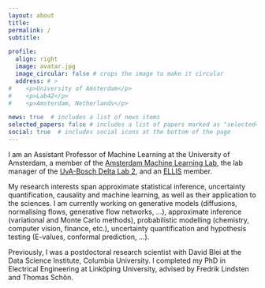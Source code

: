 ```yaml
---
layout: about
title: 
permalink: /
subtitle: 	

profile:
  align: right
  image: avatar.jpg
  image_circular: false # crops the image to make it circular
  address: # >
#    <p>University of Amsterdam</p>
#    <p>Lab42</p>
#    <p>Amsterdam, Netherlands</p>

news: true  # includes a list of news items
selected_papers: false # includes a list of papers marked as "selected={true}"
social: true  # includes social icons at the bottom of the page
---
```


I am an Assistant Professor of Machine Learning at the University of Amsterdam, a member of the [Amsterdam Machine Learning Lab](https://amlab.science.uva.nl/), the lab manager of the [UvA-Bosch Delta Lab 2](https://ivi.fnwi.uva.nl/uvaboschdeltalab/), and an [ELLIS](https://ellis.eu/) member.

My research interests span approximate statistical inference, uncertainty quantification, causality and machine learning, as well as their application to the sciences. I am currently working on generative models (diffusions, normalising flows, generative flow networks, ...), approximate inference (variational and Monte Carlo methods), probabilistic modelling (chemistry, computer vision, finance, etc.), uncertainty quantification and hypothesis testing (E-values, conformal prediction, ...).

Previously, I was a postdoctoral research scientist with David Blei at the Data Science Institute, Columbia University. I completed my PhD in Electrical Engineering at Linköping University, advised by Fredrik Lindsten and Thomas Schön.

